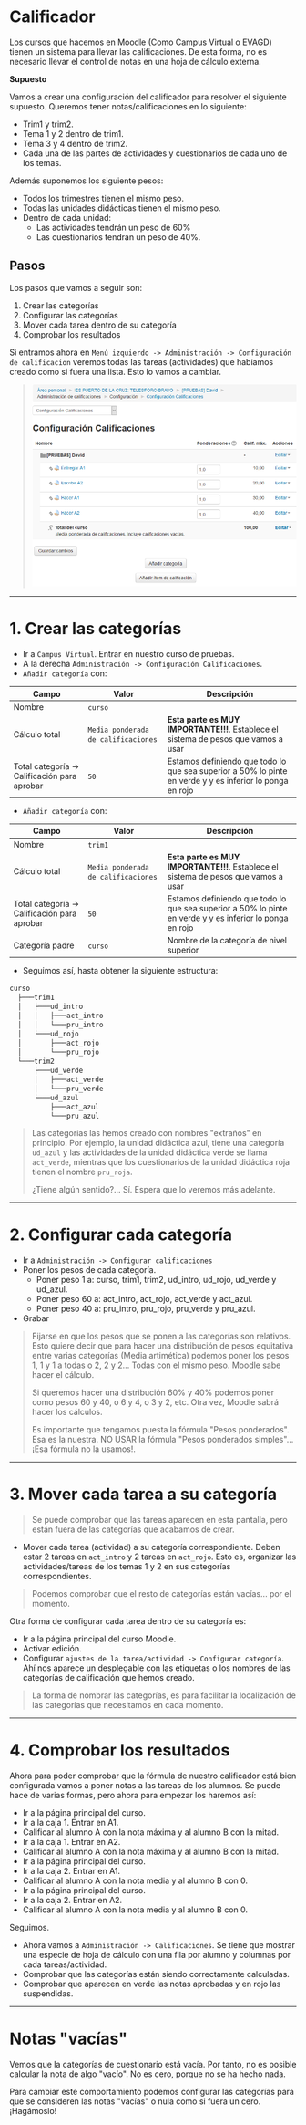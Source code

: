 
# Calificador

Los cursos que hacemos en Moodle (Como Campus Virtual o EVAGD) tienen un sistema para llevar las calificaciones. De esta forma, no es necesario llevar el control de notas en una hoja de cálculo externa.

**Supuesto**

Vamos a crear una configuración del calificador para resolver el siguiente supuesto. Queremos tener notas/calificaciones en lo siguiente:
* Trim1 y trim2.
* Tema 1 y 2 dentro de trim1.
* Tema 3 y 4 dentro de trim2.
* Cada una de las partes de actividades y cuestionarios de cada uno de los temas.

Además suponemos los siguiente pesos:
* Todos los trimestres tienen el mismo peso.
* Todas las unidades didácticas tienen el mismo peso.
* Dentro de cada unidad:
    * Las actividades tendrán un peso de 60%
    * Las cuestionarios tendrán un peso de 40%.

## Pasos

Los pasos que vamos a seguir son:
1. Crear las categorías
2. Configurar las categorías
3. Mover cada tarea dentro de su categoría
4. Comprobar los resultados

Si entramos ahora en `Menú izquierdo -> Administración -> Configuración de calificacion` veremos todas las tareas (actividades) que habíamos creado como si fuera una lista. Esto lo vamos a cambiar.

> ![](./files/calificador-sin-categorias.png)

---

# 1. Crear las categorías

* Ir a `Campus Virtual`. Entrar en nuestro curso de pruebas.
* A la derecha `Administración -> Configuración Calificaciones`.
* `Añadir categoría` con:

| Campo  | Valor | Descripción |
| ------ | ----- | ----------- |
| Nombre | `curso` ||
|Cálculo total | `Media ponderada de calificaciones` | **Esta parte es MUY IMPORTANTE!!!**. Establece el sistema de pesos que vamos a usar |
| Total categoría -> Calificación para aprobar | `50` | Estamos definiendo que todo lo que sea superior a 50% lo pinte en verde y y es inferior lo ponga en rojo |

* `Añadir categoría` con:

| Campo  | Valor   | Descripción |
| ------ | ------- | ----------- |
| Nombre | `trim1` ||
|Cálculo total | `Media ponderada de calificaciones` | **Esta parte es MUY IMPORTANTE!!!**. Establece el sistema de pesos que vamos a usar |
| Total categoría -> Calificación para aprobar | `50` | Estamos definiendo que todo lo que sea superior a 50% lo pinte en verde y y es inferior lo ponga en rojo |
| Categoría padre | `curso` | Nombre de la categoría de nivel superior |

* Seguimos así, hasta obtener la siguiente estructura:

```
curso
  ├───trim1
  │   ├───ud_intro
  │   │   ├───act_intro
  │   │   └───pru_intro
  │   └───ud_rojo
  │       ├───act_rojo
  │       └───pru_rojo
  └───trim2
      ├───ud_verde
      │   ├───act_verde
      │   └───pru_verde
      └───ud_azul
          ├───act_azul
          └───pru_azul
```

> Las categorías las hemos creado con nombres "extraños" en principio. Por ejemplo, la unidad didáctica azul, tiene una categoría `ud_azul` y las actividades de la unidad didáctica verde se llama `act_verde`, mientras que los cuestionarios de la unidad didáctica roja tienen el nombre `pru_roja`.
>
> ¿Tiene algún sentido?... Sí. Espera que lo veremos más adelante.

---

# 2. Configurar cada categoría

* Ir a `Administración -> Configurar calificaciones`
* Poner los pesos de cada categoría.
    * Poner peso 1 a: curso, trim1, trim2, ud_intro, ud_rojo, ud_verde y ud_azul.
    * Poner peso 60 a: act_intro, act_rojo, act_verde y act_azul.
    * Poner peso 40 a: pru_intro, pru_rojo, pru_verde y pru_azul.
* Grabar

> Fijarse en que los pesos que se ponen a las categorías son relativos. Esto quiere decir que para hacer una distribución de pesos equitativa entre varias categorías (Media artimética) podemos poner los pesos 1, 1 y 1 a todas o  2, 2 y 2... Todas con el mismo peso. Moodle sabe hacer el cálculo.
>
> Si queremos hacer una distribución 60% y 40% podemos poner como pesos 60 y 40, o 6 y 4, o 3 y 2, etc. Otra vez, Moodle sabrá hacer los cálculos.
>
> Es importante que tengamos puesta la fórmula "Pesos ponderados". Esa es la nuestra. NO USAR la fórmula "Pesos ponderados simples"... ¡Esa fórmula no la usamos!.

---

# 3. Mover cada tarea a su categoría

> Se puede comprobar que las tareas aparecen en esta pantalla, pero están fuera de las categorías que acabamos de crear.

* Mover cada tarea (actividad) a su categoría correspondiente. Deben estar 2 tareas en `act_intro` y 2 tareas en `act_rojo`. Esto es, organizar las actividades/tareas de los temas 1 y 2 en sus categorías correspondientes.

> Podemos comprobar que el resto de categorías están vacías... por el momento.

Otra forma de configurar cada tarea dentro de su categoría es:
* Ir a la página principal del curso Moodle.
* Activar edición.
* Configurar `ajustes de la tarea/actividad -> Configurar categoría`. Ahí nos aparece un desplegable con las etiquetas o los nombres de las categorías de calificación que hemos creado.

> La forma de nombrar las categorías, es para facilitar la localización de las categorías que necesitamos en cada momento.

---

# 4. Comprobar los resultados

Ahora para poder comprobar que la fórmula de nuestro calificador está bien configurada vamos a poner notas a las tareas de los alumnos. Se puede hace de varias formas, pero ahora para empezar los haremos así:
* Ir a la página principal del curso.
* Ir a la caja 1. Entrar en A1.
* Calificar al alumno A con la nota máxima y al alumno B con la mitad.
* Ir a la caja 1. Entrar en A2.
* Calificar al alumno A con la nota máxima y al alumno B con la mitad.
* Ir a la página principal del curso.
* Ir a la caja 2. Entrar en A1.
* Calificar al alumno A con la nota media y al alumno B con 0.
* Ir a la página principal del curso.
* Ir a la caja 2. Entrar en A2.
* Calificar al alumno A con la nota media y al alumno B con 0.

Seguimos.
* Ahora vamos a `Administración -> Calificaciones`. Se tiene que mostrar una especie de hoja de cálculo con una fila por alumno y columnas por cada tareas/actividad.
* Comprobar que las categorías están siendo correctamente calculadas.
* Comprobar que aparecen en verde las notas aprobadas y en rojo las suspendidas.

---

# Notas "vacías"

Vemos que la categorías de cuestionario está vacía. Por tanto, no es posible calcular la nota de algo "vacío". No es cero, porque no se ha hecho nada.

Para cambiar este comportamiento podemos configurar las categorías para que se consideren las notas "vacías" o nula como si fuera un cero. ¡Hagámoslo!

